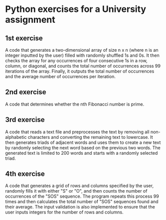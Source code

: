 # Python exercises for a University assignment

## 1st exercise
A code that generates a two-dimensional array of size n x n (where n is an integer inputted by the user) filled with randomly shuffled 1s and 0s. It then checks the array for any occurrences of four consecutive 1s in a row, column, or diagonal, and counts the total number of occurrences across 99 iterations of the array. Finally, it outputs the total number of occurrences and the average number of occurrences per iteration.

## 2nd exercise
A code that determines whether the nth Fibonacci number is prime.

## 3rd exercise
A code that reads a text file and preprocesses the text by removing all non-alphabetic characters and converting the remaining text to lowercase. It then generates triads of adjacent words and uses them to create a new text by randomly selecting the next word based on the previous two words. The generated text is limited to 200 words and starts with a randomly selected triad.

## 4th exercise
A code that generates a grid of rows and columns specified by the user, randomly fills it with either "S" or "O", and then counts the number of occurrences of the "SOS" sequence. The program repeats this process 99 times and then calculates the total number of "SOS" sequences found and their average. The input validation is also implemented to ensure that the user inputs integers for the number of rows and columns.
